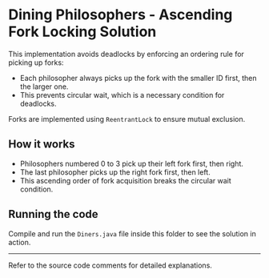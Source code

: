 # Dining Philosophers - Ascending Fork Locking Solution

This implementation avoids deadlocks by enforcing an ordering rule for picking up forks:

- Each philosopher always picks up the fork with the smaller ID first, then the larger one.
- This prevents circular wait, which is a necessary condition for deadlocks.

Forks are implemented using `ReentrantLock` to ensure mutual exclusion.

## How it works

- Philosophers numbered 0 to 3 pick up their left fork first, then right.
- The last philosopher picks up the right fork first, then left.
- This ascending order of fork acquisition breaks the circular wait condition.

## Running the code

Compile and run the `Diners.java` file inside this folder to see the solution in action.

---

Refer to the source code comments for detailed explanations.

